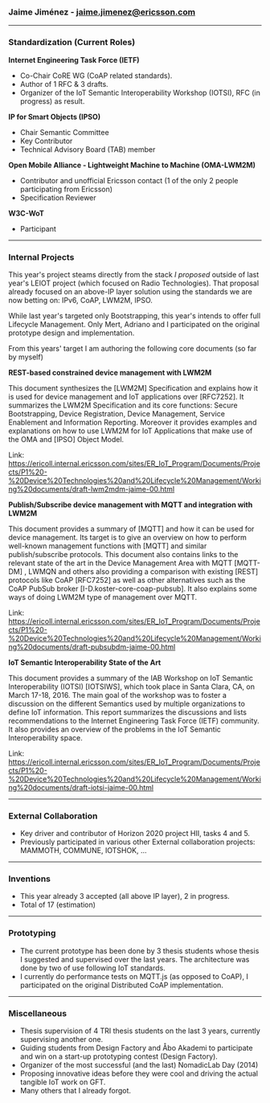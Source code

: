 ### Jaime Jiménez - jaime.jimenez@ericsson.com

----------

### Standardization (Current Roles)

**Internet Engineering Task Force (IETF)**

* Co-Chair CoRE WG (CoAP related standards). 
* Author of 1 RFC & 3 drafts. 
* Organizer of the IoT Semantic Interoperability Workshop (IOTSI), RFC (in progress) as result.

**IP for Smart Objects (IPSO)**

* Chair Semantic Committee
* Key Contributor
* Technical Advisory Board (TAB) member

**Open Mobile Alliance - Lightweight Machine to Machine (OMA-LWM2M)**

* Contributor and unofficial Ericsson contact (1 of the only 2 people participating from Ericsson)
* Specification Reviewer

**W3C-WoT**

* Participant 

----------

### Internal Projects
This year's project steams directly from the stack *I proposed* outside of last year's LEIOT project (which focused on Radio Technologies). 
That proposal already focused on an above-IP layer solution using the standards we are now betting on: IPv6,  CoAP,  LWM2M,  IPSO.

While last year's targeted only Bootstrapping,  this year's intends to offer full Lifecycle Management.  Only Mert, Adriano and I participated on the original prototype design and implementation.

From this years' target I am authoring the following core documents (so far by myself)

**REST-based constrained device management with LWM2M**

This document synthesizes the [LWM2M] Specification and explains how it is used for device management and IoT applications over [RFC7252].  It summarizes the LWM2M Specification and its core functions: Secure Bootstrapping, Device Registration, Device Management, Service Enablement and Information Reporting. Moreover it provides examples and explanations on how to use LWM2M for IoT Applications that make use of the OMA and [IPSO] Object Model.

Link: https://ericoll.internal.ericsson.com/sites/ER_IoT_Program/Documents/Projects/P1%20-%20Device%20Technologies%20and%20Lifecycle%20Management/Working%20documents/draft-lwm2mdm-jaime-00.html

**Publish/Subscribe device management with MQTT and integration with LWM2M**

This document provides a summary of [MQTT] and how it can be used for device management. Its target is to give an overview on how to perform well-known management functions with [MQTT] and similar publish/subscribe protocols. This document also contains links to the relevant state of the art in the Device Management Area with MQTT [MQTT-DM] , LWMQN and others also providing a comparison with existing [REST] protocols like CoAP [RFC7252] as well as other alternatives such as the CoAP PubSub broker [I-D.koster-core-coap-pubsub]. It also explains some ways of doing LWM2M type of management over MQTT.

Link: https://ericoll.internal.ericsson.com/sites/ER_IoT_Program/Documents/Projects/P1%20-%20Device%20Technologies%20and%20Lifecycle%20Management/Working%20documents/draft-pubsubdm-jaime-00.html

**IoT Semantic Interoperability State of the Art**

This document provides a summary of the IAB Workshop on IoT Semantic Interoperability (IOTSI) [IOTSIWS], which took place in Santa Clara, CA, on March 17-18, 2016. The main goal of the workshop was to foster a discussion on the different Semantics used by multiple organizations to define IoT information. This report summarizes the discussions and lists recommendations to the Internet Engineering Task Force (IETF) community. It also provides an overview of the problems in the IoT Semantic Interoperability space.

Link:  https://ericoll.internal.ericsson.com/sites/ER_IoT_Program/Documents/Projects/P1%20-%20Device%20Technologies%20and%20Lifecycle%20Management/Working%20documents/draft-iotsi-jaime-00.html

----------

### External Collaboration
* Key driver and contributor of Horizon 2020 project HII, tasks 4 and 5.
* Previously participated in various other External collaboration projects: MAMMOTH, COMMUNE, IOTSHOK, ...

----------

### Inventions
* This year already 3 accepted (all above IP layer), 2 in progress.
* Total of 17 (estimation)

----------

### Prototyping
* The current prototype has been done by 3 thesis students whose thesis I suggested and supervised over the last years. The architecture was done by two of use following IoT standards. 
* I currently do performance tests on MQTT.js (as opposed to CoAP), I participated on the original Distributed CoAP implementation.

----------

### Miscellaneous
* Thesis supervision of 4 TRI thesis students on the last 3 years, currently supervising another one. 
* Guiding students from Design Factory and Åbo Akademi to participate and win on a start-up prototyping contest (Design Factory).  
*  Organizer of the most successful (and the last) NomadicLab Day (2014)
*  Proposing innovative ideas before they were cool and driving the actual tangible IoT work on GFT. 
* Many others that I already forgot.

